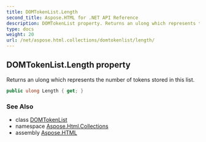 ```yaml
---
title: DOMTokenList.Length
second_title: Aspose.HTML for .NET API Reference
description: DOMTokenList property. Returns an ulong which represents the number of tokens stored in this list
type: docs
weight: 20
url: /net/aspose.html.collections/domtokenlist/length/
---
```

## DOMTokenList.Length property

Returns an ulong which represents the number of tokens stored in this list.

```csharp
public ulong Length { get; }
```

### See Also

* class [DOMTokenList](../)
* namespace [Aspose.Html.Collections](../../domtokenlist/)
* assembly [Aspose.HTML](../../../)
